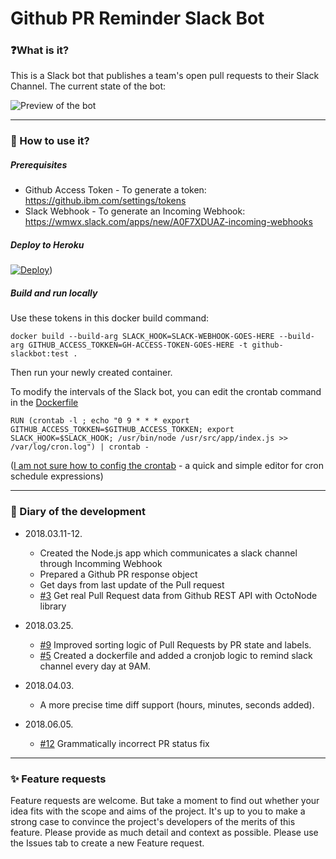# Github PR Reminder Slack Bot

### ❓What is it?
This is a Slack bot that publishes a team's open pull requests to their Slack Channel.
The current state of the bot:

![Preview of the bot](https://i.imgur.com/Ltuz5gJ.png)

------

### 🚀 How to use it?
##### Prerequisites
  - Github Access Token - To generate a token: https://github.ibm.com/settings/tokens
  - Slack Webhook - To generate an Incoming Webhook: https://wmwx.slack.com/apps/new/A0F7XDUAZ-incoming-webhooks

##### Deploy to Heroku
[![Deploy](https://www.herokucdn.com/deploy/button.svg)](https://heroku.com/deploy?template=https://github.com/bogy0/pull-request-bot/))

##### Build and run locally
Use these tokens in this docker build command:
```
docker build --build-arg SLACK_HOOK=SLACK-WEBHOOK-GOES-HERE --build-arg GITHUB_ACCESS_TOKKEN=GH-ACCESS-TOKEN-GOES-HERE -t github-slackbot:test .
```
Then run your newly created container.

To modify the intervals of the Slack bot, you can edit the crontab command in the [Dockerfile](https://github.ibm.com/Balint-Lendvai/github-notification-slack-bot/blob/6a206c109e2b220dd123c13b37f083e5e77ed20f/Dockerfile#L20)
```
RUN (crontab -l ; echo "0 9 * * * export GITHUB_ACCESS_TOKKEN=$GITHUB_ACCESS_TOKKEN; export SLACK_HOOK=$SLACK_HOOK; /usr/bin/node /usr/src/app/index.js >> /var/log/cron.log") | crontab -
```
([I am not sure how to config the crontab](https://crontab.guru/#*_*_*_*) - a quick and simple editor for cron schedule expressions)

------

### 📆 Diary of the development

- 2018.03.11-12.
  - Created the Node.js app which communicates a slack channel through Incomming Webhook
  - Prepared a Github PR response object
  - Get days from last update of the Pull request
  - [#3](https://github.ibm.com/Balint-Lendvai/github-notification-slack-bot/pull/3) Get real Pull Request data from Github REST API with OctoNode library

- 2018.03.25.
  - [#9](https://github.ibm.com/Balint-Lendvai/github-notification-slack-bot/pull/9) Improved sorting logic of Pull Requests by PR state and labels.
  - [#5](https://github.ibm.com/Balint-Lendvai/github-notification-slack-bot/pull/5) Created a dockerfile and added a cronjob logic to remind slack channel every day at 9AM.

- 2018.04.03.
  - A more precise time diff support (hours, minutes, seconds added).
  
- 2018.06.05.
  - [#12](https://github.ibm.com/Balint-Lendvai/github-notification-slack-bot/pull/12) Grammatically incorrect PR status fix
------

### ✨ Feature requests
Feature requests are welcome. But take a moment to find out whether your idea fits with the scope and aims of the project. It's up to you to make a strong case to convince the project's developers of the merits of this feature. Please provide as much detail and context as possible. Please use the Issues tab to create a new Feature request.


